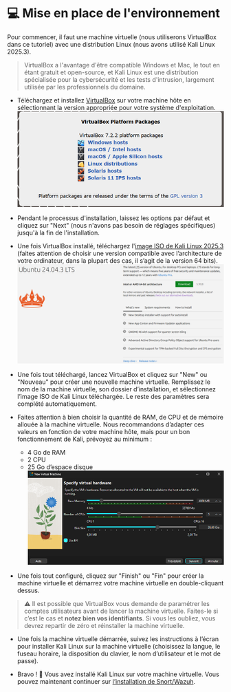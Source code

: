 # 💻 Mise en place de l'environnement

Pour commencer, il faut une machine virtuelle (nous utiliserons VirtualBox dans ce tutoriel) avec une distribution Linux (nous avons utilisé Kali Linux 2025.3).

> VirtualBox a l'avantage d'être compatible Windows et Mac, le tout en étant gratuit et open-source, et Kali Linux est une distribution spécialisée pour la cybersécurité et les tests d'intrusion, largement utilisée par les professionnels du domaine.

- Téléchargez et installez [VirtualBox](https://www.virtualbox.org/wiki/Downloads) sur votre machine hôte en sélectionnant la version appropriée pour votre système d'exploitation. ![alt text](image.png)

- Pendant le processus d'installation, laissez les options par défaut et cliquez sur "Next" (nous n'avons pas besoin de réglages spécifiques) jusqu'à la fin de l'installation.

- Une fois VirtualBox installé, téléchargez l'[image ISO de Kali Linux 2025.3](https://www.kali.org/get-kali/) (faites attention de choisir une version compatible avec l’architecture de votre ordinateur, dans la plupart des cas, il s’agit de la version 64 bits). ![alt text](image-1.png)

- Une fois tout téléchargé, lancez VirtualBox et cliquez sur "New" ou "Nouveau" pour créer une nouvelle machine virtuelle. Remplissez le nom de la machine virtuelle, son dossier d’installation, et sélectionnez l’image ISO de Kali Linux téléchargée. Le reste des paramètres sera complété automatiquement.

- Faites attention à bien choisir la quantité de RAM, de CPU et de mémoire allouée à la machine virtuelle. Nous recommandons d’adapter ces valeurs en fonction de votre machine hôte, mais pour un bon fonctionnement de Kali, prévoyez au minimum :
  - 4 Go de RAM
  - 2 CPU
  - 25 Go d’espace disque
![alt text](image-3.png)

- Une fois tout configuré, cliquez sur "Finish" ou "Fin" pour créer la machine virtuelle et démarrez votre machine virtuelle en double-cliquant dessus.

> ⚠️ Il est possible que VirtualBox vous demande de paramétrer les comptes utilisateurs avant de lancer la machine virtuelle. Faites-le si c’est le cas et **notez bien vos identifiants**. Si vous les oubliez, vous devrez repartir de zéro et réinstaller la machine virtuelle.

- Une fois la machine virtuelle démarrée, suivez les instructions à l’écran pour installer Kali Linux sur la machine virtuelle (choisissez la langue, le fuseau horaire, la disposition du clavier, le nom d’utilisateur et le mot de passe).

- Bravo ! 🎉 Vous avez installé Kali Linux sur votre machine virtuelle. Vous pouvez maintenant continuer sur [l’installation de Snort/Wazuh](./Installation%20Snort_Wazuh.md).

